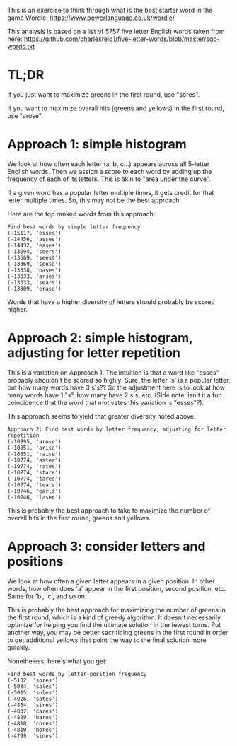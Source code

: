 This is an exercise to think through what is the best starter word in the game Wordle:
https://www.powerlanguage.co.uk/wordle/

This analysis is based on a list of 5757 five letter English words taken from here:
https://github.com/charlesreid1/five-letter-words/blob/master/sgb-words.txt

# TL;DR

If you just want to maximize greens in the first round, use "sores".

If you want to maximize overall hits (greens and yellows) in the first round, use "arose".

# Approach 1: simple histogram

We look at how often each letter (a, b, c...) appears across all 5-letter English words.  Then we assign a score to each word by adding up the frequency of each of its letters.  This is akin to "area under the curve".

If a given word has a popular letter multiple times, it gets credit for that letter multiple times.  So, this may not be the best approach.

Here are the top ranked words from this approach:
```
Find best words by simple letter frequency
(-15117, 'esses')
(-14456, 'asses')
(-14432, 'eases')
(-13994, 'seers')
(-13669, 'seest')
(-13369, 'sense')
(-13338, 'oases')
(-13333, 'arses')
(-13333, 'sears')
(-13309, 'erase')
```

Words that have a higher diversity of letters should probably be scored higher.

# Approach 2: simple histogram, adjusting for letter repetition

This is a variation on Approach 1.  The intuition is that a word like "esses" probably shouldn't be scored so highly.  Sure, the letter 's' is a popular letter, but how many words have 3 s's??  So the adjustment here is to look at how many words have 1 "s", how many have 2 s's, etc.  (Side note: isn't it a fun coincidence that the word that motivates this variation is "esses"?).

This approach seems to yield that greater diversity noted above.

```
Approach 2: Find best words by letter frequency, adjusting for letter repetition
(-10995, 'arose')
(-10851, 'arise')
(-10851, 'raise')
(-10774, 'aster')
(-10774, 'rates')
(-10774, 'stare')
(-10774, 'tares')
(-10774, 'tears')
(-10746, 'earls')
(-10746, 'laser')
```

This is probably the best approach to take to maximize the number of overall hits in the first round, greens and yellows.

# Approach 3: consider letters and positions

We look at how often a given letter appears in a given position.  In other words, how often does 'a' appear in the first position, second position, etc.  Same for 'b', 'c', and so on.

This is probably the best approach for maximizing the number of greens in the first round, which is a kind of greedy algorithm.  It doesn't necessarily optimize for helping you find the ultimate solution in the fewest turns.  Put another way, you may be better sacrificing greens in the first round in order to get additional yellows that point the way to the final solution more quickly.

Nonetheless, here's what you get:
```
Find best words by letter-position frequency
(-5102, 'sores')
(-5034, 'sales')
(-5015, 'soles')
(-4926, 'sates')
(-4864, 'sires')
(-4837, 'cares')
(-4829, 'bares')
(-4818, 'cores')
(-4810, 'bores')
(-4799, 'sines')
```
